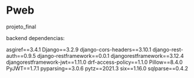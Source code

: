 # Pweb
projeto_final

backend dependencias: 

asgiref==3.4.1
Django==3.2.9
django-cors-headers==3.10.1
django-rest-auth==0.9.5
django-restframework==0.0.1
djangorestframework==3.12.4
djangorestframework-jwt==1.11.0
drf-access-policy==1.1.0
Pillow==8.4.0
PyJWT==1.7.1
pyparsing==3.0.6
pytz==2021.3
six==1.16.0
sqlparse==0.4.2
